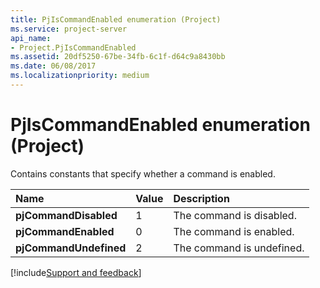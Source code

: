 ```yaml
---
title: PjIsCommandEnabled enumeration (Project)
ms.service: project-server
api_name:
- Project.PjIsCommandEnabled
ms.assetid: 20df5250-67be-34fb-6c1f-d64c9a8430bb
ms.date: 06/08/2017
ms.localizationpriority: medium
---
```



# PjIsCommandEnabled enumeration (Project)

Contains constants that specify whether a command is enabled.



|Name|Value|Description|
|:-----|:-----|:-----|
|**pjCommandDisabled**|1|The command is disabled.|
|**pjCommandEnabled**|0|The command is enabled.|
|**pjCommandUndefined**|2|The command is undefined.|

[!include[Support and feedback](~/includes/feedback-boilerplate.md)]